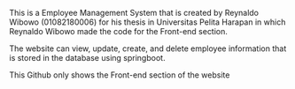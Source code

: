 This is a Employee Management System that is created by Reynaldo Wibowo (01082180006) for his thesis in Universitas Pelita Harapan in which Reynaldo Wibowo made the code for the Front-end section.

The website can view, update, create, and delete employee information that is stored in the database using springboot.

This Github only shows the Front-end section of the website
